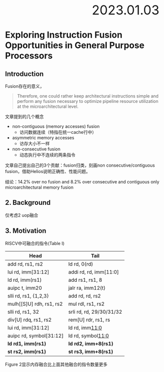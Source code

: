<div style="text-align:right; font-size:3em;">2023.01.03</div>

# Exploring Instruction Fusion Opportunities in General Purpose Processors

## Introduction

Fusion存在的意义，

> Therefore, one could rather keep
> architectural instructions simple and perform any fusion
> necessary to optimize pipeline resource utilization at the
> microarchitectural level.

文章提到的几个概念

* non-contiguous (memory accesses) fusion
  * 访问数据连续（特指在统一cache行中）
* asymmetric memory accesses
  * 访存大小不一样
* non-consecutive fusion
  * 动态执行中不连续的两条指令

文章自己提出自己的3个贡献：fusion归类，刻画non consecutive/contiguous fusion，借助Helios说明正确性、性能问题。

结论：14.2% over no fusion and 8.2% over
consecutive and contiguous only microarchitectural memory
fusion

## 2. Background

仅考虑2 uop融合

## 3. Motivation

RISCV中可融合的指令(Table I)

| Head                     | Tail                     |
|--------------------------|--------------------------|
| add rd, rs1, rs2         | ld rd, 0(rd)             |
| lui rd, imm[31:12]       | addi rd, rd, imm[11:0]   |
| ld rd, imm(rs1)          | add rs1, rs1, 8          |
| auipc t, imm20           | jalr ra, imm12(t)        |
| slli rd, rs1, {1,2,3}    | add rd, rd, rs2          |
| mulh[[S]U] rdh, rs1, rs2 | mul rdl, rs1, rs2        |
| slli rd, rs1, 32         | srli rd, rd, 29/30/31/32 |
| div[U] rdq, rs1, rs2     | rem[U] rdr, rs1, rs      |
| lui rd, imm[31:12]       | ld rd, imm[11:0](rd)     |
| auipc rd, symbol[31:12]  | ld rd, symbol[11:0](rd)  |
| **ld rd1, imm(rs1)**     | **ld rd2, imm+8(rs1)**   |
| **st rs2, imm(rs1)**     | **st rs3, imm+8(rs1)**   |

Figure 2显示内存融合比上面其他融合的指令数量更多
